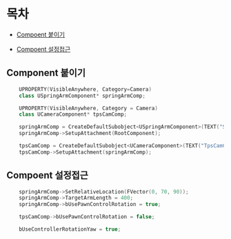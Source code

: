 # 목차

- [Compoent 붙이기](#component-붙이기)

- [Compoent 설정접근](#component-설정접근)

## Component 붙이기


```cpp
	UPROPERTY(VisibleAnywhere, Category=Camera)
	class USpringArmComponent* springArmComp;

	UPROPERTY(VisibleAnywhere, Category = Camera)
	class UCameraComponent* tpsCamComp;
```

```cpp
	springArmComp = CreateDefaultSubobject<USpringArmComponent>(TEXT("SpringArmComp"));
	springArmComp->SetupAttachment(RootComponent);

    tpsCamComp = CreateDefaultSubobject<UCameraComponent>(TEXT("TpsCamComp"));
	tpsCamComp->SetupAttachment(springArmComp);
```

## Compoent 설정접근

```cpp
	springArmComp->SetRelativeLocation(FVector(0, 70, 90));
	springArmComp->TargetArmLength = 400;
	springArmComp->bUsePawnControlRotation = true;

    tpsCamComp->bUsePawnControlRotation = false;

	bUseControllerRotationYaw = true;

```